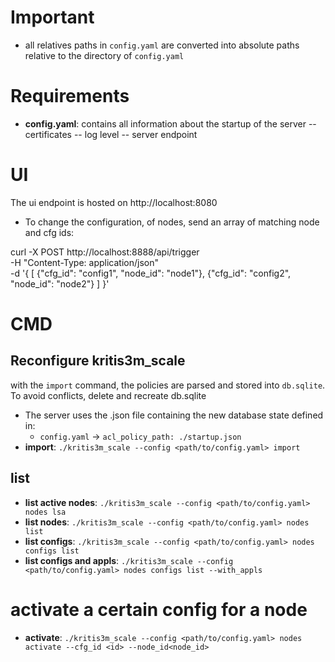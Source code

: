 # Important

- all relatives paths in `config.yaml` are converted into absolute paths relative to the directory of `config.yaml`

# Requirements

- **config.yaml**: contains all information about the startup of the server
  -- certificates
  -- log level
  -- server endpoint

# UI

The ui endpoint is hosted on http://localhost:8080

- To change the configuration, of nodes, send an array of matching node and cfg ids:

curl -X POST http://localhost:8888/api/trigger \
 -H "Content-Type: application/json" \
 -d '{
[
{"cfg_id": "config1", "node_id": "node1"},
{"cfg_id": "config2", "node_id": "node2"}
]
}'

# CMD

## Reconfigure kritis3m_scale
with the `import` command, the policies are parsed and stored into `db.sqlite`. To avoid conflicts, delete and recreate db.sqlite
- The server uses the .json file containing the new database state defined in:
  - `config.yaml` -> `acl_policy_path: ./startup.json`
- **import**: `./kritis3m_scale --config <path/to/config.yaml> import`

## list

- **list active nodes**: `./kritis3m_scale --config <path/to/config.yaml> nodes lsa`
- **list nodes**: `./kritis3m_scale --config <path/to/config.yaml> nodes list`
- **list configs**: `./kritis3m_scale --config <path/to/config.yaml> nodes configs list`
- **list configs and appls**: `./kritis3m_scale --config <path/to/config.yaml> nodes configs list --with_appls`

# activate a certain config for a node
- **activate**: `./kritis3m_scale --config <path/to/config.yaml> nodes activate --cfg_id <id> --node_id<node_id>`


